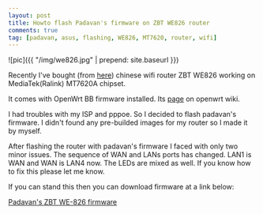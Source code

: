 ```yaml
---
layout: post
title: Howto flash Padavan's firmware on ZBT WE826 router
comments: true
tag: [padavan, asus, flashing, WE826, MT7620, router, wifi]
---
```


![pic]({{ "/img/we826.jpg" | prepend: site.baseurl }})

Recently I've bought (from [here](https://www.aliexpress.com/item/802-11b-g-n-300Mbps-MT7620A-OpenWrt-WiFi-Wireless-Router/32454239568.html?spm=a2g0s.9042311.0.0.Zifj6m)) chinese wifi router ZBT WE826 working on MediaTek(Ralink) MT7620A chipset. 

It comes with OpenWrt BB firmware installed. Its [page](https://wiki.openwrt.org/toh/zbt/we-826?s[]=we826) on openwrt wiki.


I had troubles with my ISP and pppoe. So I decided to flash padavan's firmware. I didn't found any pre-builded images for my router so I made it by myself.

After flashing the router with padavan's firmware I faced with only two minor issues. The sequence of WAN and LANs ports has changed. LAN1 is WAN and WAN is LAN4 now.
The LEDs are  mixed as well. If you know how to fix this please let me know.

If you can stand this then you can download firmware at a link below:

[Padavan's ZBT WE-826 firmware](https://drive.google.com/open?id=0BwPkElwxNv9USkkzQUFZUkJtV1U)


